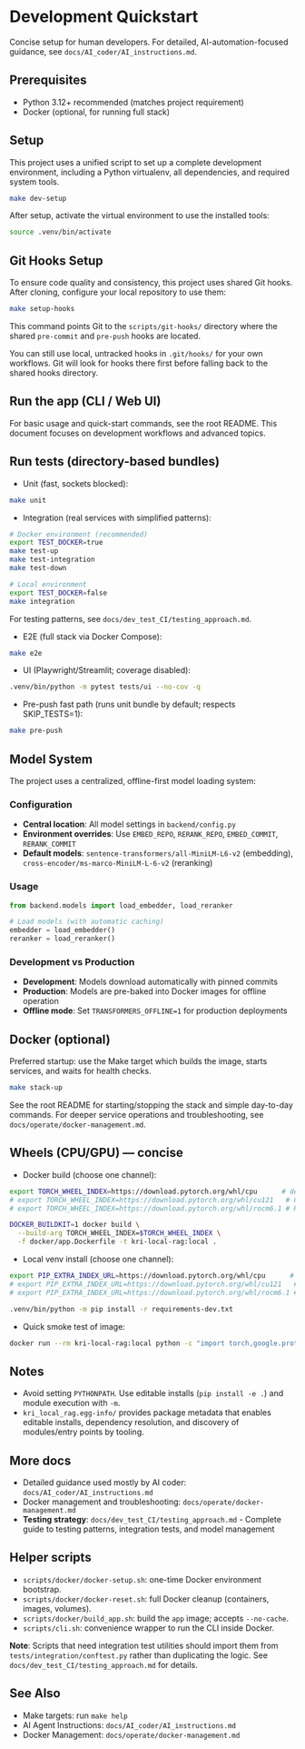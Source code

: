 # Development Quickstart

Concise setup for human developers. For detailed, AI-automation-focused guidance, see `docs/AI_coder/AI_instructions.md`.

## Prerequisites
- Python 3.12+ recommended (matches project requirement)
- Docker (optional, for running full stack)

## Setup
This project uses a unified script to set up a complete development environment, including a Python virtualenv, all dependencies, and required system tools.

```bash
make dev-setup
```

After setup, activate the virtual environment to use the installed tools:
```bash
source .venv/bin/activate
```

## Git Hooks Setup
To ensure code quality and consistency, this project uses shared Git hooks. After cloning, configure your local repository to use them:
```bash
make setup-hooks
```
This command points Git to the `scripts/git-hooks/` directory where the shared `pre-commit` and `pre-push` hooks are located.

You can still use local, untracked hooks in `.git/hooks/` for your own workflows. Git will look for hooks there first before falling back to the shared hooks directory.

## Run the app (CLI / Web UI)
For basic usage and quick-start commands, see the root README. This document focuses on development workflows and advanced topics.

## Run tests (directory-based bundles)

- Unit (fast, sockets blocked):
```bash
make unit
```

- Integration (real services with simplified patterns):
```bash
# Docker environment (recommended)
export TEST_DOCKER=true
make test-up
make test-integration
make test-down

# Local environment
export TEST_DOCKER=false
make integration
```

For testing patterns, see `docs/dev_test_CI/testing_approach.md`.

- E2E (full stack via Docker Compose):
```bash
make e2e
```

- UI (Playwright/Streamlit; coverage disabled):
```bash
.venv/bin/python -m pytest tests/ui --no-cov -q
```

- Pre-push fast path (runs unit bundle by default; respects SKIP_TESTS=1):
```bash
make pre-push
```

## Model System

The project uses a centralized, offline-first model loading system:

### Configuration
- **Central location**: All model settings in `backend/config.py`
- **Environment overrides**: Use `EMBED_REPO`, `RERANK_REPO`, `EMBED_COMMIT`, `RERANK_COMMIT`
- **Default models**: `sentence-transformers/all-MiniLM-L6-v2` (embedding), `cross-encoder/ms-marco-MiniLM-L-6-v2` (reranking)

### Usage
```python
from backend.models import load_embedder, load_reranker

# Load models (with automatic caching)
embedder = load_embedder()
reranker = load_reranker()
```

### Development vs Production
- **Development**: Models download automatically with pinned commits
- **Production**: Models are pre-baked into Docker images for offline operation
- **Offline mode**: Set `TRANSFORMERS_OFFLINE=1` for production deployments

## Docker (optional)
Preferred startup: use the Make target which builds the image, starts services, and waits for health checks.
```bash
make stack-up
```
See the root README for starting/stopping the stack and simple day-to-day commands. For deeper service operations and troubleshooting, see `docs/operate/docker-management.md`.

## Wheels (CPU/GPU) — concise
- Docker build (choose one channel):
```bash
export TORCH_WHEEL_INDEX=https://download.pytorch.org/whl/cpu      # default
# export TORCH_WHEEL_INDEX=https://download.pytorch.org/whl/cu121   # CUDA 12.1
# export TORCH_WHEEL_INDEX=https://download.pytorch.org/whl/rocm6.1 # ROCm 6.1

DOCKER_BUILDKIT=1 docker build \
  --build-arg TORCH_WHEEL_INDEX=$TORCH_WHEEL_INDEX \
  -f docker/app.Dockerfile -t kri-local-rag:local .
```

- Local venv install (choose one channel):
```bash
export PIP_EXTRA_INDEX_URL=https://download.pytorch.org/whl/cpu      # default
# export PIP_EXTRA_INDEX_URL=https://download.pytorch.org/whl/cu121   # CUDA 12.1
# export PIP_EXTRA_INDEX_URL=https://download.pytorch.org/whl/rocm6.1 # ROCm 6.1

.venv/bin/python -m pip install -r requirements-dev.txt
```

- Quick smoke test of image:
```bash
docker run --rm kri-local-rag:local python -c "import torch,google.protobuf as gp,grpc; print('torch', torch.__version__, 'cuda', torch.cuda.is_available()); print('protobuf', gp.__version__); print('grpcio', grpc.__version__)"
```

## Notes
- Avoid setting `PYTHONPATH`. Use editable installs (`pip install -e .`) and module execution with `-m`.
 - `kri_local_rag.egg-info/` provides package metadata that enables editable installs, dependency resolution, and discovery of modules/entry points by tooling.


## More docs
- Detailed guidance used mostly by AI coder: `docs/AI_coder/AI_instructions.md`
- Docker management and troubleshooting: `docs/operate/docker-management.md`
- **Testing strategy**: `docs/dev_test_CI/testing_approach.md` - Complete guide to testing patterns, integration tests, and model management


## Helper scripts

- `scripts/docker/docker-setup.sh`: one-time Docker environment bootstrap.
- `scripts/docker/docker-reset.sh`: full Docker cleanup (containers, images, volumes).
- `scripts/docker/build_app.sh`: build the `app` image; accepts `--no-cache`.
- `scripts/cli.sh`: convenience wrapper to run the CLI inside Docker.

**Note**: Scripts that need integration test utilities should import them from `tests/integration/conftest.py` rather than duplicating the logic. See `docs/dev_test_CI/testing_approach.md` for details.

## See Also
- Make targets: run `make help`
- AI Agent Instructions: `docs/AI_coder/AI_instructions.md`
- Docker Management: `docs/operate/docker-management.md`
